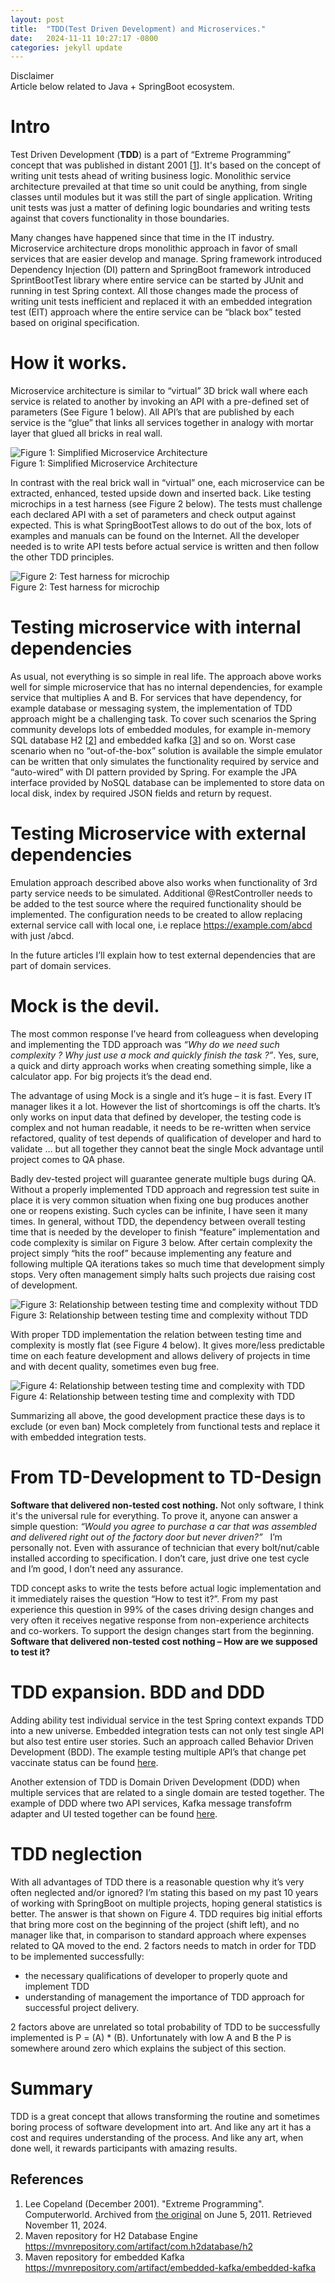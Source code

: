 ```yaml
---
layout: post
title:  "TDD(Test Driven Development) and Microservices."
date:   2024-11-11 10:27:17 -0800
categories: jekyll update
---
```

Disclaimer  
Article below related to Java + SpringBoot ecosystem.

# Intro
Test Driven Development (**TDD**) is a part of “Extreme Programming” concept that was published in distant 2001 [[1](#ref_1)]. It's based on the concept of writing unit tests ahead of writing business logic. Monolithic service architecture prevailed  at that time so unit could be anything, from single classes until modules but it was still the part of single application. Writing unit tests was just a matter of defining logic boundaries and writing tests against that covers functionality in those boundaries.

Many changes have happened since that time in the IT industry. Microservice architecture drops monolithic approach in favor of small services that are easier develop and manage. Spring framework introduced Dependency Injection (DI) pattern and SpringBoot framework introduced SprintBootTest library where entire service can be started by JUnit and running in test Spring context. All those changes made the process of writing unit tests inefficient and replaced it with an embedded integration test (EIT) approach where the entire service can be “black box” tested based on original specification.

# How it works.
Microservice architecture is similar to “virtual” 3D brick wall where each service is related to another by invoking an API with a pre-defined set of parameters (See Figure 1 below). All API’s that are published by each service is the “glue” that links all services together in analogy with mortar layer that glued all bricks in real wall.

![Figure 1: Simplified Microservice Architecture](/assets/images/MicroserviceArchitectureLayer.png)  
Figure 1: Simplified Microservice Architecture

In contrast with the real brick wall in “virtual” one, each microservice can be extracted, enhanced, tested upside down and inserted back. Like testing microchips in a test harness (see Figure 2 below). The tests must challenge each declared API with a set of parameters and check output against expected. This is what SpringBootTest allows to do out of the box, lots of examples and manuals can be found on the Internet. All the developer needed is to write API tests before actual service is written and then follow the other TDD principles.

![Figure 2: Test harness for microchip](/assets/images/MicroChip.png)  
Figure 2: Test harness for microchip

# Testing microservice with internal dependencies
As usual, not everything is so simple in real life. The approach above works well for simple microservice that has no internal dependencies, for example service that multiplies A and B. For services that have dependency, for example database or messaging system, the implementation of TDD approach might be a challenging task. To cover such scenarios the Spring community develops lots of embedded modules, for example in-memory SQL database H2 [[2](#ref_2)] and embedded kafka [[3](#ref_3)] and so on. Worst case scenario when no “out-of-the-box” solution is available the simple emulator can be written that only simulates the functionality required by service and “auto-wired” with DI pattern provided by Spring. For example the JPA interface provided by NoSQL database can be implemented to store data on local disk, index by required JSON fields and return by request.

# Testing Microservice with external dependencies
Emulation approach described above also works when functionality of 3rd party service needs to be simulated. Additional @RestController needs to be added to the test source where the required functionality should be implemented. The configuration needs to be created to allow replacing external service call with local one, i.e replace https://example.com/abcd with just /abcd. 

In the future articles I’ll explain how to test external dependencies that are part of domain services.


# Mock is the devil.
The most common response I’ve heard from colleaguess when developing and implementing the TDD approach was *“Why do we need such complexity ? Why just use a mock and quickly finish the task ?”*. Yes, sure, a quick and dirty approach works when creating something simple, like a calculator app. For big projects it’s the dead end.

The advantage of using Mock is a single and it’s huge – it is fast. Every IT manager likes it a lot. However the list of shortcomings is off the charts. It’s only works on input data that defined by developer, the testing code is complex and not human readable, it needs to be re-written when service refactored, quality of test depends of qualification of developer and hard to validate … but all together they cannot beat the single Mock advantage until project comes to QA phase.

Badly dev-tested project will guarantee generate multiple bugs during QA. Without a properly implemented TDD approach and regression test suite in place it is very common situation when fixing one bug produces another one or reopens existing. Such cycles can be infinite, I have seen it many times. In general, without TDD, the dependency between overall testing time that is needed by the developer to finish “feature” implementation and code complexity is similar on Figure 3 below. After certain complexity the project simply “hits the roof” because implementing any feature and following multiple QA iterations takes so much time that development simply stops. Very often management simply halts such projects due raising cost of development.

![Figure 3: Relationship between testing time and complexity without TDD](/assets/images/Complexity-Time.png)  
Figure 3: Relationship between testing time and complexity without TDD

With proper TDD implementation the relation between testing time and complexity is mostly flat (see Figure 4 below). It gives more/less predictable time on each feature development and allows delivery of projects in time and with decent quality, sometimes even bug free.

![Figure 4: Relationship between testing time and complexity with TDD](/assets/images/Complexity-Time-Flat.png)  
Figure 4: Relationship between testing time and complexity with TDD

Summarizing all above, the good development practice these days is to exclude (or even ban) Mock completely from functional tests and replace it with embedded integration tests.

# From TD-Development to TD-Design
**Software that delivered non-tested cost nothing.** Not only software, I think it's the universal rule for everything. To prove it, anyone can answer a simple question: *“Would you agree to purchase a car that was assembled and delivered right out of the factory door but never driven?”*  &nbsp; I’m personally not. Even with assurance of technician that every bolt/nut/cable installed according to specification. I don’t care, just drive one test cycle and I’m good, I don’t need any assurance.

TDD concept asks to write the tests before actual logic implementation and it immediately raises the question “How to test it?”. From my past experience this question in 99% of the cases driving design changes and very often it receives negative response from non-experience architects and co-workers. To support the design changes start from the beginning. **Software that delivered non-tested cost nothing – How are we supposed to test it?**

# TDD expansion. BDD and DDD
Adding ability test individual service in the test Spring context expands TDD into a new universe. Embedded integration tests can not only test single API but also test entire user stories. Such an approach called Behavior Driven Development (BDD). The example testing multiple API’s that change pet vaccinate status can be found [here](https://github.com/ipeonte/PetCorpKafkaDemo/blob/master/PetStoreDemoApi/PetStoreDemoCore/src/test/java/com/example/demo/petstore/rest/test/PetStoreDemoRestStoryTest.java).

Another extension of TDD is Domain Driven Development (DDD) when multiple services that are related to a single domain are tested together. The example of DDD where two API services, Kafka message transfofrm adapter and UI tested together can be found [here](https://github.com/ipeonte/PetCorpKafkaDemo/blob/master/UiTests/PetStoreUiTestShared/src/test/java/com/example/demo/petcorp/ui/web/test/AbstractPetStoreDemoUiTest.java).

# TDD neglection
With all advantages of TDD there is a reasonable question why it’s very often neglected and/or ignored? I’m stating this based on my past 10 years of working with SpringBoot on multiple projects, hoping general statistics is better. The answer is that shown on Figure 4. TDD requires big initial efforts that bring more cost on the beginning of the project (shift left), and no manager like that, in comparison to standard approach where expenses related to QA moved to the end. 2 factors needs to match in order for TDD to be implemented successfully:

- the necessary qualifications of developer to properly quote and implement TDD
- understanding of management the importance of TDD approach for successful project delivery.

2 factors above are unrelated so total probability of TDD to be successfully implemented is P = (A) * (B). Unfortunately with low A and B the P is somewhere around zero which explains the subject of this section.

# Summary
TDD is a great concept that allows transforming the routine and sometimes boring process of software development into art. And like any art it has a cost and requires understanding of the process. And like any art, when  done well, it rewards participants with amazing results.

## References
1. <a name="ref_1"></a>Lee Copeland (December 2001). "Extreme Programming". Computerworld. Archived from [the original](http://www.computerworld.com/softwaretopics/software/appdev/story/0,10801,66192,00.html) on June 5, 2011. Retrieved November 11, 2024.
2. <a name="ref_2"></a>Maven repository for H2 Database Engine https://mvnrepository.com/artifact/com.h2database/h2
3. <a name="ref_3"></a>Maven repository for embedded Kafka https://mvnrepository.com/artifact/embedded-kafka/embedded-kafka
